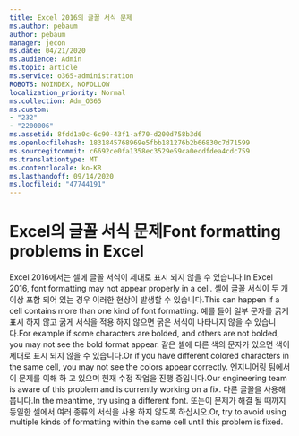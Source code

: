 ```yaml
---
title: Excel 2016의 글꼴 서식 문제
ms.author: pebaum
author: pebaum
manager: jecon
ms.date: 04/21/2020
ms.audience: Admin
ms.topic: article
ms.service: o365-administration
ROBOTS: NOINDEX, NOFOLLOW
localization_priority: Normal
ms.collection: Adm_O365
ms.custom:
- "232"
- "2200006"
ms.assetid: 8fdd1a0c-6c90-43f1-af70-d200d758b3d6
ms.openlocfilehash: 1831845768969e5fbb181276b2b66830c7d71599
ms.sourcegitcommit: c6692ce0fa1358ec3529e59ca0ecdfdea4cdc759
ms.translationtype: MT
ms.contentlocale: ko-KR
ms.lasthandoff: 09/14/2020
ms.locfileid: "47744191"
---
```

# <a name="font-formatting-problems-in-excel"></a><span data-ttu-id="b1180-102">Excel의 글꼴 서식 문제</span><span class="sxs-lookup"><span data-stu-id="b1180-102">Font formatting problems in Excel</span></span>

<span data-ttu-id="b1180-103">Excel 2016에서는 셀에 글꼴 서식이 제대로 표시 되지 않을 수 있습니다.</span><span class="sxs-lookup"><span data-stu-id="b1180-103">In Excel 2016, font formatting may not appear properly in a cell.</span></span> <span data-ttu-id="b1180-104">셀에 글꼴 서식이 두 개 이상 포함 되어 있는 경우 이러한 현상이 발생할 수 있습니다.</span><span class="sxs-lookup"><span data-stu-id="b1180-104">This can happen if a cell contains more than one kind of font formatting.</span></span> <span data-ttu-id="b1180-105">예를 들어 일부 문자를 굵게 표시 하지 않고 굵게 서식을 적용 하지 않으면 굵은 서식이 나타나지 않을 수 있습니다.</span><span class="sxs-lookup"><span data-stu-id="b1180-105">For example if some characters are bolded, and others are not bolded, you may not see the bold format appear.</span></span> <span data-ttu-id="b1180-106">같은 셀에 다른 색의 문자가 있으면 색이 제대로 표시 되지 않을 수 있습니다.</span><span class="sxs-lookup"><span data-stu-id="b1180-106">Or if you have different colored characters in the same cell, you may not see the colors appear correctly.</span></span> <span data-ttu-id="b1180-107">엔지니어링 팀에서이 문제를 이해 하 고 있으며 현재 수정 작업을 진행 중입니다.</span><span class="sxs-lookup"><span data-stu-id="b1180-107">Our engineering team is aware of this problem and is currently working on a fix.</span></span> <span data-ttu-id="b1180-108">다른 글꼴을 사용해 봅니다.</span><span class="sxs-lookup"><span data-stu-id="b1180-108">In the meantime, try using a different font.</span></span> <span data-ttu-id="b1180-109">또는이 문제가 해결 될 때까지 동일한 셀에서 여러 종류의 서식을 사용 하지 않도록 하십시오.</span><span class="sxs-lookup"><span data-stu-id="b1180-109">Or, try to avoid using multiple kinds of formatting within the same cell until this problem is fixed.</span></span>
  